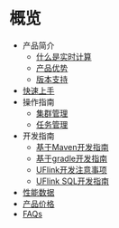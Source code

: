 # 概览


* 产品简介
    * [什么是实时计算](/uflink/introduction/concepts)
    * [产品优势](/uflink/introduction/advantages)
    * [版本支持](/uflink/introduction/editions)
* [快速上手](/uflink/quick)
* 操作指南
    * [集群管理](/uflink/operate/base)
    * [任务管理](/uflink/operate/app)
* 开发指南
    * [基于Maven开发指南](/uflink/dev/maven)
    * [基于gradle开发指南](/uflink/dev/gradle)
    * [UFlink开发注意事项](/uflink/dev/note)
    * [UFlink  SQL开发指南](/uflink/dev/sql)
* [性能数据](/uflink/performance)
* [产品价格](/uflink/price)
* [FAQs](/uflink/faq)
